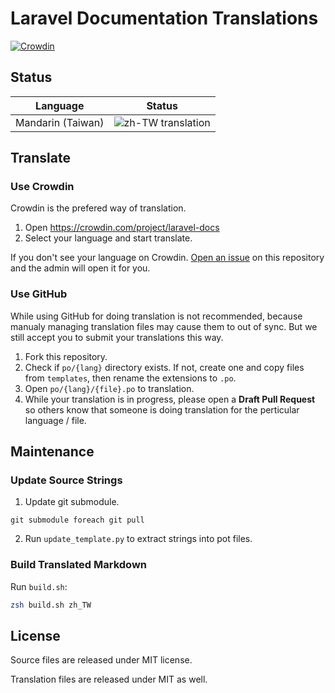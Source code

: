 # Laravel Documentation Translations

[![Crowdin](https://badges.crowdin.net/laravel-docs/localized.svg)](https://crowdin.com/project/laravel-docs)

## Status

| Language | Status |
|----------|--------|
| Mandarin (Taiwan) | ![zh-TW translation](https://img.shields.io/badge/dynamic/json?color=blue&label=zh-TW&style=flat&query=%24.progress.0.data.translationProgress&url=https%3A%2F%2Fbadges.awesome-crowdin.com%2Fstats-14684796-447952.json)  |


## Translate

### Use Crowdin

Crowdin is the prefered way of translation.  

1. Open https://crowdin.com/project/laravel-docs
2. Select your language and start translate.

If you don't see your language on Crowdin. [Open an issue](https://github.com/cornch/laravel-docs-l10n/issues/new?title=New+Language+Request:+{Language}) on this repository and the admin will open it for you.

### Use GitHub

While using GitHub for doing translation is not recommended, because manualy managing translation files may cause them to out of sync. But we still accept you to submit your translations this way.

1. Fork this repository.
2. Check if `po/{lang}` directory exists. If not, create one and copy files from `templates`, then rename the extensions to `.po`.
3. Open `po/{lang}/{file}.po` to translation.
4. While your translation is in progress, please open a **Draft Pull Request** so others know that someone is doing translation for the perticular language / file.

## Maintenance

### Update Source Strings

1. Update git submodule.
```
git submodule foreach git pull
```
2. Run `update_template.py` to extract strings into pot files.

### Build Translated Markdown

Run `build.sh`:

```bash
zsh build.sh zh_TW
```

## License

Source files are released under MIT license.

Translation files are released under MIT as well.

